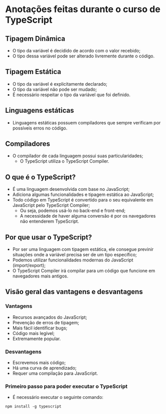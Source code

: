 # Anotações feitas durante o curso de TypeScript

## Tipagem Dinâmica

-   O tipo da variável é decidido de acordo com o valor recebido;
-   O tipo dessa variável pode ser alterado livremente durante o código.

## Tipagem Estática

- O tipo da variável é explicitamente declarado;
- O tipo da variável não pode ser mudado;
- É necessário respeitar o tipo da variável que foi definido.

## Linguagens estáticas

-   Linguagens estáticas possuem compiladores que sempre verificam por possíveis erros no código.

## Compiladores

-   O compilador de cada linguagem possui suas particularidades;
    -   O TypeScript utiliza o TypeScript Compiler.

## O que é o TypeScript?

-   É uma linguagem desenvolvida com base no JavaScript;
-   Adiciona algumas funcionalidades e tipagem estática ao JavaScript;
-   Todo código em TypeScript é convertido para o seu equivalente em JavaScript pelo TypeScript Compiler;
    -   Ou seja, podemos usá-lo no back-end e front-end;
    -   A necessidade de haver alguma conversão é por os navegadores não entenderem TypeScript.

## Por que usar o TypeScript?

-   Por ser uma linguagem com tipagem estática, ele consegue previnir situações onde a variável precisa ser de um tipo específico;
-   Podemos utilizar funcionalidades modernas do JavaScript (import/export);
-   O TypeScript Compiler irá compilar para um código que funcione em navegadores mais antigos.

## Visão geral das vantagens e desvantagens

### Vantagens

-   Recursos avançados do JavaScript;
-   Prevenção de erros de tipagem;
-   Mais fácil identificar bugs;
-   Código mais legível;
-   Extremamente popular.

### Desvantagens

-   Escrevemos mais código;
-   Há uma curva de aprendizado;
-   Requer uma compilação para JavaScript.

### Primeiro passo para poder executar o TypeScript

-   É necessário executar o seguinte comando:

```
npm install -g typescript
```